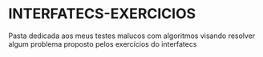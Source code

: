 # INTERFATECS-EXERCICIOS
Pasta dedicada aos meus testes malucos com algoritmos visando resolver algum problema proposto pelos exercícios do interfatecs